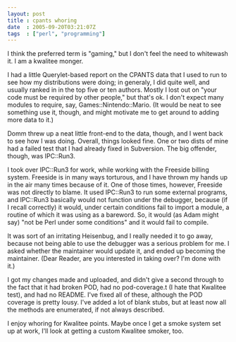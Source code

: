 ```yaml
---
layout: post
title : cpants whoring
date  : 2005-09-20T03:21:07Z
tags  : ["perl", "programming"]
---
```

I think the preferred term is "gaming," but I don't feel the need to whitewash it.  I am a kwalitee monger.

I had a little Querylet-based report on the CPANTS data that I used to run to see how my distributions were doing; in generaly, I did quite well, and usually ranked in in the top five or ten authors.  Mostly I lost out on "your code must be required by other people," but that's ok.  I don't expect many modules to require, say, Games::Nintendo::Mario.  (It would be neat to see something use it, though, and might motivate me to get around to adding more data to it.)

Domm threw up a neat little front-end to the data, though, and I went back to see how I was doing.  Overall, things looked fine.  One or two dists of mine had a failed test that I had already fixed in Subversion.  The big offender, though, was IPC::Run3.

I took over IPC::Run3 for work, while working with the Freeside billing system. Freeside is in many ways torturous, and I have thrown my hands up in the air many times because of it.  One of those times, however, Freeside was not directly to blame.  It used IPC::Run3 to run some external programs, and IPC::Run3 basically would not function under the debugger, because (if I recall correctly) it would, under certain conditions fail to import a module, a routine of which it was using as a bareword.  So, it would (as Adam might say) "not be Perl under some conditions" and it would fail to compile.

It was sort of an irritating Heisenbug, and I really needed it to go away, because not being able to use the debugger was a serious problem for me.  I asked whether the maintainer would update it, and ended up becoming the maintainer.  (Dear Reader, are you interested in taking over?  I'm done with it.)

I got my changes made and uploaded, and didn't give a second through to the fact that it had broken POD, had no pod-coverage.t (I hate that Kwalitee test), and had no README.  I've fixed all of these, although the POD coverage is pretty lousy.  I've added a lot of blank stubs, but at least now all the methods are enumerated, if not always described.

I enjoy whoring for Kwalitee points.  Maybe once I get a smoke system set up at work, I'll look at getting a custom Kwalitee smoker, too. 
